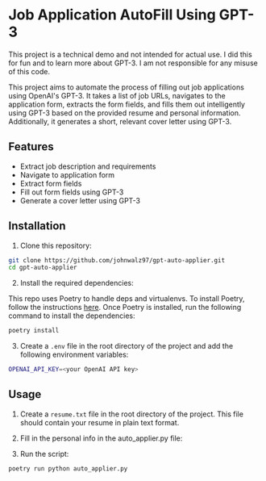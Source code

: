 # Job Application AutoFill Using GPT-3

This project is a technical demo and not intended for actual use. I did this for fun and to learn more about GPT-3. I am not responsible for any misuse of this code.

This project aims to automate the process of filling out job applications using OpenAI's GPT-3. It takes a list of job URLs, navigates to the application form, extracts the form fields, and fills them out intelligently using GPT-3 based on the provided resume and personal information. Additionally, it generates a short, relevant cover letter using GPT-3.

## Features

- Extract job description and requirements
- Navigate to application form
- Extract form fields
- Fill out form fields using GPT-3
- Generate a cover letter using GPT-3

## Installation

1. Clone this repository:

```bash
git clone https://github.com/johnwalz97/gpt-auto-applier.git
cd gpt-auto-applier
```

2. Install the required dependencies:

This repo uses Poetry to handle deps and virtualenvs. To install Poetry, follow the instructions [here](https://python-poetry.org/docs/#installation). Once Poetry is installed, run the following command to install the dependencies:

```bash
poetry install
```

3. Create a `.env` file in the root directory of the project and add the following environment variables:

```bash
OPENAI_API_KEY=<your OpenAI API key>
```

## Usage

1. Create a `resume.txt` file in the root directory of the project. This file should contain your resume in plain text format.

2. Fill in the personal info in the auto_applier.py file:

3. Run the script:

```bash
poetry run python auto_applier.py
```
